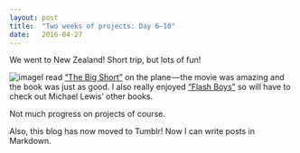 ```yaml
---
layout:	post
title:	"Two weeks of projects: Day 6–10"
date:	2016-04-27
---
```


  We went to New Zealand! Short trip, but lots of fun!

![image](/img/0*jk8KJ_OEUaAG_n4S.jpg)I read [“The Big Short”](http://www.booktopia.com.au/the-big-short-michael-lewis/prod9780141043531.html) on the plane — the movie was amazing and the book was just as good. I also really enjoyed [“Flash Boys”](http://www.booktopia.com.au/flash-boys-michael-lewis/prod9780241003633.html) so will have to check out Michael Lewis’ other books.

Not much progress on projects of course.

Also, this blog has now moved to Tumblr! Now I can write posts in Markdown.

  